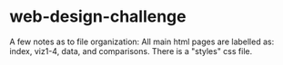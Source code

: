 # web-design-challenge
A few notes as to file organization:
All main html pages are labelled as: index, viz1-4, data, and comparisons. There is a "styles" css file. 

